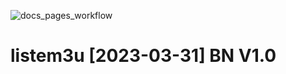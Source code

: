 ![docs_pages_workflow](https://github.com/bruschin/listem3u/workflows/listem3u_workflow/badge.svg?branch=main)
# listem3u [2023-03-31] BN V1.0
